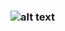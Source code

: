 ### ![alt text]([http://url/to/img.png](https://www.google.com/url?sa=i&url=https%3A%2F%2Fwww.pexels.com%2Fsearch%2Fmountains%2F&psig=AOvVaw2N4mCpbaLVn7ZUGntSynwI&ust=1673071614546000&source=images&cd=vfe&ved=0CBAQjRxqFwoTCLiPpsyjsvwCFQAAAAAdAAAAABAU))



<!--
**Thachsaudoi/Thachsaudoi** is a ✨ _special_ ✨ repository because its `README.md` (this file) appears on your GitHub profile.

Here are some ideas to get you started:

- 🔭 I’m currently working on ...
- 🌱 I’m currently learning ...
- 👯 I’m looking to collaborate on ...
- 🤔 I’m looking for help with ...
- 💬 Ask me about ...
- 📫 How to reach me: ...
- 😄 Pronouns: ...
- ⚡ Fun fact: ...
-->

